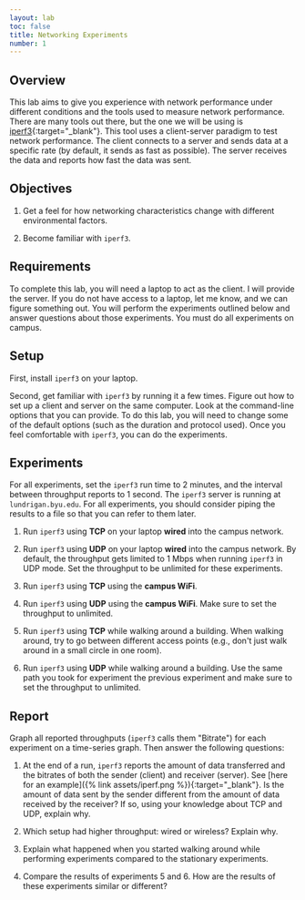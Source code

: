 ```yaml
---
layout: lab
toc: false
title: Networking Experiments
number: 1
---
```


## Overview

This lab aims to give you experience with network performance under different conditions and the tools used to measure network performance. There are many tools out there, but the one we will be using is [iperf3](https://iperf.fr){:target="_blank"}. This tool uses a client-server paradigm to test network performance. The client connects to a server and sends data at a specific rate (by default, it sends as fast as possible). The server receives the data and reports how fast the data was sent. 

## Objectives

1. Get a feel for how networking characteristics change with different environmental factors.

2. Become familiar with `iperf3`.

## Requirements

To complete this lab, you will need a laptop to act as the client. I will provide the server. If you do not have access to a laptop, let me know, and we can figure something out. You will perform the experiments outlined below and answer questions about those experiments. You must do all experiments on campus.

## Setup

First, install `iperf3` on your laptop.

Second, get familiar with `iperf3` by running it a few times. Figure out how to set up a client and server on the same computer. Look at the command-line options that you can provide. To do this lab, you will need to change some of the default options (such as the duration and protocol used). Once you feel comfortable with `iperf3`, you can do the experiments.

## Experiments

For all experiments, set the `iperf3` run time to 2 minutes, and the interval between throughput reports to 1 second. The `iperf3` server is running at `lundrigan.byu.edu`. For all experiments, you should consider piping the results to a file so that you can refer to them later.

1. Run `iperf3` using **TCP** on your laptop **wired** into the campus network.

2. Run `iperf3` using **UDP** on your laptop **wired** into the campus network. By default, the throughput gets limited to 1 Mbps when running `iperf3` in UDP mode. Set the throughput to be unlimited for these experiments.

3. Run `iperf3` using **TCP** using the **campus WiFi**.

4. Run `iperf3` using **UDP** using the **campus WiFi**. Make sure to set the throughput to unlimited.

5. Run `iperf3` using **TCP** while walking around a building. When walking around, try to go between different access points (e.g., don't just walk around in a small circle in one room).

6. Run `iperf3` using **UDP** while walking around a building. Use the same path you took for experiment the previous experiment and make sure to set the throughput to unlimited.

## Report

Graph all reported throughputs (`iperf3` calls them "Bitrate") for each experiment on a time-series graph. Then answer the following questions:

1. At the end of a run, `iperf3` reports the amount of data transferred and the bitrates of both the sender (client) and receiver (server). See [here for an example]({% link assets/iperf.png %}){:target="_blank"}. Is the amount of data sent by the sender different from the amount of data received by the receiver? If so, using your knowledge about TCP and UDP, explain why.

2. Which setup had higher throughput: wired or wireless? Explain why.

3. Explain what happened when you started walking around while performing experiments compared to the stationary experiments.

4. Compare the results of experiments 5 and 6. How are the results of these experiments similar or different?
